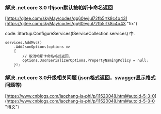 
### 解决 .net core 3.0 中json默认按帕斯卡命名返回 ###

[https://gitee.com/skyMay/codes/gq60eyjul72fb5rtk8c4o43](https://gitee.com/skyMay/codes/gq60eyjul72fb5rtk8c4o43 "fix")

code: Startup.ConfigureServices(IServiceCollection services) 中.

	services.AddMvc()
        .AddJsonOptions(options =>
        {
            // 取消帕斯卡命名格式返回.
            options.JsonSerializerOptions.PropertyNamingPolicy = null;
        });

### 解决 .net core 3.0升级相关问题 (json格式返回，swagger显示格式问题等) ###

[https://www.cnblogs.com/laozhang-is-phi/p/11520048.html#autoid-5-3-0](https://www.cnblogs.com/laozhang-is-phi/p/11520048.html#autoid-5-3-0 "博文")